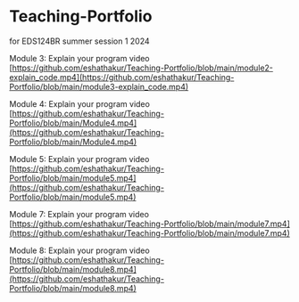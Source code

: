 # Teaching-Portfolio
for EDS124BR summer session 1 2024

Module 3:
Explain your program video
[https://github.com/eshathakur/Teaching-Portfolio/blob/main/module2-explain_code.mp4](https://github.com/eshathakur/Teaching-Portfolio/blob/main/module3-explain_code.mp4)

Module 4:
Explain your program video
[https://github.com/eshathakur/Teaching-Portfolio/blob/main/Module4.mp4](https://github.com/eshathakur/Teaching-Portfolio/blob/main/Module4.mp4)

Module 5:
Explain your program video
[https://github.com/eshathakur/Teaching-Portfolio/blob/main/module5.mp4](https://github.com/eshathakur/Teaching-Portfolio/blob/main/module5.mp4)

Module 7: 
Explain your program video
[https://github.com/eshathakur/Teaching-Portfolio/blob/main/module7.mp4](https://github.com/eshathakur/Teaching-Portfolio/blob/main/module7.mp4)


Module 8: 
Explain your program video
[https://github.com/eshathakur/Teaching-Portfolio/blob/main/module8.mp4](https://github.com/eshathakur/Teaching-Portfolio/blob/main/module8.mp4)
